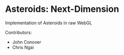 Asteroids: Next-Dimension
========================

Implementation of Asteroids in raw WebGL

Contributors:
- John Conover
- Chris Ngai

